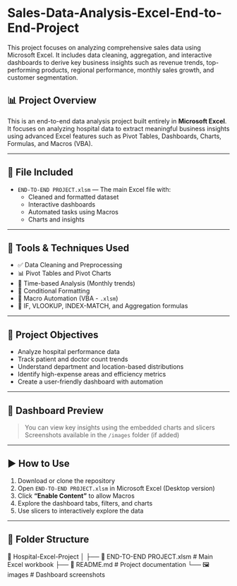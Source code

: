# Sales-Data-Analysis-Excel-End-to-End-Project
This project focuses on analyzing comprehensive sales data using Microsoft Excel. It includes data cleaning, aggregation, and interactive dashboards to derive key business insights such as revenue trends, top-performing products, regional performance, monthly sales growth, and customer segmentation.


## 📊 Project Overview

This is an end-to-end data analysis project built entirely in **Microsoft Excel**. It focuses on analyzing hospital data to extract meaningful business insights using advanced Excel features such as Pivot Tables, Dashboards, Charts, Formulas, and Macros (VBA).

---

## 📁 File Included

- `END-TO-END PROJECT.xlsm` — The main Excel file with:
  - Cleaned and formatted dataset
  - Interactive dashboards
  - Automated tasks using Macros
  - Charts and insights

---

## 🧰 Tools & Techniques Used

- ✅ Data Cleaning and Preprocessing  
- 📊 Pivot Tables and Pivot Charts  
- 📅 Time-based Analysis (Monthly trends)  
- 📌 Conditional Formatting  
- 🔁 Macro Automation (VBA - `.xlsm`)  
- 🧠 IF, VLOOKUP, INDEX-MATCH, and Aggregation formulas

---

## 🎯 Project Objectives

- Analyze hospital performance data  
- Track patient and doctor count trends  
- Understand department and location-based distributions  
- Identify high-expense areas and efficiency metrics  
- Create a user-friendly dashboard with automation

---


## 📸 Dashboard Preview

> You can view key insights using the embedded charts and slicers  
> Screenshots available in the `/images` folder (if added)

---

## ▶️ How to Use

1. Download or clone the repository  
2. Open `END-TO-END PROJECT.xlsm` in Microsoft Excel (Desktop version)  
3. Click **“Enable Content”** to allow Macros  
4. Explore the dashboard tabs, filters, and charts  
5. Use slicers to interactively explore the data

---

## 📂 Folder Structure

📁 Hospital-Excel-Project
│
├── 📄 END-TO-END PROJECT.xlsm # Main Excel workbook
├── 📄 README.md # Project documentation
└── 🖼️ images # Dashboard screenshots
